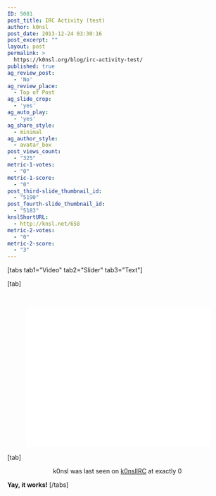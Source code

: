 ```yaml
---
ID: 5081
post_title: IRC Activity (test)
author: k0nsl
post_date: 2013-12-24 03:30:16
post_excerpt: ""
layout: post
permalink: >
  https://k0nsl.org/blog/irc-activity-test/
published: true
ag_review_post:
  - 'No'
ag_review_place:
  - Top of Post
ag_slide_crop:
  - 'yes'
ag_auto_play:
  - 'yes'
ag_share_style:
  - minimal
ag_author_style:
  - avatar_box
post_views_count:
  - "325"
metric-1-votes:
  - "0"
metric-1-score:
  - "0"
post_third-slide_thumbnail_id:
  - "5190"
post_fourth-slide_thumbnail_id:
  - "5183"
knslShortURL:
  - http://knsl.net/658
metric-2-votes:
  - "0"
metric-2-score:
  - "3"
---
```

[tabs tab1="Video" tab2="Slider" tab3="Text"]

[tab]
<div class="videocontainer">
<br /><br />
<center>
<iframe width="420" height="315" src="//www.youtube.com/embed/NdWIihZ8rk4" modestbranding=1;rel=0;showinfo=0;autoplay=1;loop=1;autohide=1;yt:stretch=16:9;wmode=transparent;" frameborder="0" allowfullscreen></iframe>
</center>
</div>

[tab]

<center>k0nsl was last seen on <a href="https://survivor.k0nsl.org/webirc.html" title="k0nslIRC" target="_blank">k0nslIRC</a> at exactly <a id="lastseen">0</a> <img class='wpml_ico' alt='' src='https://k0nsl.org/blog/k1/plugins/wp-monalisa/icons/icon_wave.gif' /></center>

<strong>Yay, it works!</strong>
[/tabs]